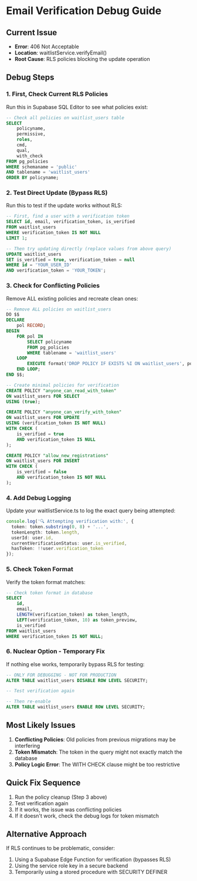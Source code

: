 # Email Verification Debug Guide

## Current Issue
- **Error**: 406 Not Acceptable
- **Location**: waitlistService.verifyEmail()
- **Root Cause**: RLS policies blocking the update operation

## Debug Steps

### 1. First, Check Current RLS Policies
Run this in Supabase SQL Editor to see what policies exist:

```sql
-- Check all policies on waitlist_users table
SELECT 
    policyname,
    permissive,
    roles,
    cmd,
    qual,
    with_check
FROM pg_policies 
WHERE schemaname = 'public' 
AND tablename = 'waitlist_users'
ORDER BY policyname;
```

### 2. Test Direct Update (Bypass RLS)
Run this to test if the update works without RLS:

```sql
-- First, find a user with a verification token
SELECT id, email, verification_token, is_verified 
FROM waitlist_users 
WHERE verification_token IS NOT NULL 
LIMIT 1;

-- Then try updating directly (replace values from above query)
UPDATE waitlist_users 
SET is_verified = true, verification_token = null 
WHERE id = 'YOUR_USER_ID' 
AND verification_token = 'YOUR_TOKEN';
```

### 3. Check for Conflicting Policies
Remove ALL existing policies and recreate clean ones:

```sql
-- Remove ALL policies on waitlist_users
DO $$ 
DECLARE
    pol RECORD;
BEGIN
    FOR pol IN 
        SELECT policyname 
        FROM pg_policies 
        WHERE tablename = 'waitlist_users'
    LOOP
        EXECUTE format('DROP POLICY IF EXISTS %I ON waitlist_users', pol.policyname);
    END LOOP;
END $$;

-- Create minimal policies for verification
CREATE POLICY "anyone_can_read_with_token"
ON waitlist_users FOR SELECT
USING (true);

CREATE POLICY "anyone_can_verify_with_token"
ON waitlist_users FOR UPDATE
USING (verification_token IS NOT NULL)
WITH CHECK (
    is_verified = true 
    AND verification_token IS NULL
);

CREATE POLICY "allow_new_registrations"
ON waitlist_users FOR INSERT
WITH CHECK (
    is_verified = false 
    AND verification_token IS NOT NULL
);
```

### 4. Add Debug Logging
Update your waitlistService.ts to log the exact query being attempted:

```typescript
console.log('🔍 Attempting verification with:', {
  token: token.substring(0, 8) + '...',
  tokenLength: token.length,
  userId: user.id,
  currentVerificationStatus: user.is_verified,
  hasToken: !!user.verification_token
});
```

### 5. Check Token Format
Verify the token format matches:

```sql
-- Check token format in database
SELECT 
    id,
    email,
    LENGTH(verification_token) as token_length,
    LEFT(verification_token, 10) as token_preview,
    is_verified
FROM waitlist_users 
WHERE verification_token IS NOT NULL;
```

### 6. Nuclear Option - Temporary Fix
If nothing else works, temporarily bypass RLS for testing:

```sql
-- ONLY FOR DEBUGGING - NOT FOR PRODUCTION
ALTER TABLE waitlist_users DISABLE ROW LEVEL SECURITY;

-- Test verification again

-- Then re-enable
ALTER TABLE waitlist_users ENABLE ROW LEVEL SECURITY;
```

## Most Likely Issues

1. **Conflicting Policies**: Old policies from previous migrations may be interfering
2. **Token Mismatch**: The token in the query might not exactly match the database
3. **Policy Logic Error**: The WITH CHECK clause might be too restrictive

## Quick Fix Sequence

1. Run the policy cleanup (Step 3 above)
2. Test verification again
3. If it works, the issue was conflicting policies
4. If it doesn't work, check the debug logs for token mismatch

## Alternative Approach
If RLS continues to be problematic, consider:
1. Using a Supabase Edge Function for verification (bypasses RLS)
2. Using the service role key in a secure backend
3. Temporarily using a stored procedure with SECURITY DEFINER